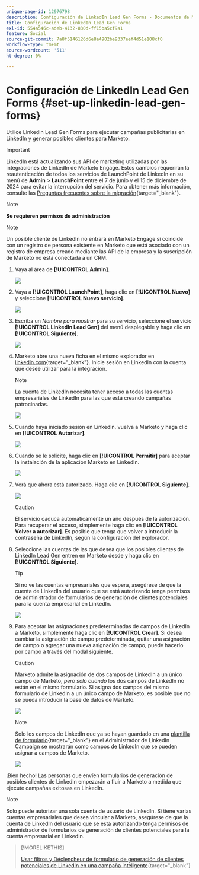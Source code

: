 ```yaml
---
unique-page-id: 12976798
description: Configuración de LinkedIn Lead Gen Forms - Documentos de Marketo - Documentación del producto
title: Configuración de LinkedIn Lead Gen Forms
exl-id: 554a546c-adeb-4132-830d-ff15ba5cf9a1
feature: Social
source-git-commit: 7a8f5146126d6e8a4902be9337eef4d51e108cf0
workflow-type: tm+mt
source-wordcount: '511'
ht-degree: 0%

---
```


# Configuración de LinkedIn Lead Gen Forms {#set-up-linkedin-lead-gen-forms}

Utilice LinkedIn Lead Gen Forms para ejecutar campañas publicitarias en LinkedIn y generar posibles clientes para Marketo.

>[!IMPORTANT]
>
>LinkedIn está actualizando sus API de marketing utilizadas por las integraciones de LinkedIn de Marketo Engage. Estos cambios requerirán la reautenticación de todos los servicios de LaunchPoint de LinkedIn en su menú de **Admin** > **LaunchPoint** entre el 7 de junio y el 15 de diciembre de 2024 para evitar la interrupción del servicio. Para obtener más información, consulte las [Preguntas frecuentes sobre la migración](https://nation.marketo.com/t5/employee-blogs/linkedin-re-authentication-required/ba-p/347794){target="_blank"}.

>[!NOTE]
>
>**Se requieren permisos de administración**

>[!NOTE]
>
>Un posible cliente de LinkedIn no entrará en Marketo Engage si coincide con un registro de persona existente en Marketo que está asociado con un registro de empresa creado mediante las API de la empresa y la suscripción de Marketo no está conectada a un CRM.

1. Vaya al área de **[!UICONTROL Admin]**.

   ![](assets/set-up-linkedin-lead-gen-forms-1.png)

1. Vaya a **[!UICONTROL LaunchPoint]**, haga clic en **[!UICONTROL Nuevo]** y seleccione **[!UICONTROL Nuevo servicio]**.

   ![](assets/set-up-linkedin-lead-gen-forms-2.png)

1. Escriba un _Nombre para mostrar_ para su servicio, seleccione el servicio **[!UICONTROL LinkedIn Lead Gen]** del menú desplegable y haga clic en **[!UICONTROL Siguiente]**.

   ![](assets/set-up-linkedin-lead-gen-forms-3.png)

1. Marketo abre una nueva ficha en el mismo explorador en [linkedin.com](https://www.linkedin.com){target="_blank"}. Inicie sesión en LinkedIn con la cuenta que desee utilizar para la integración.

   >[!NOTE]
   >
   >La cuenta de LinkedIn necesita tener acceso a todas las cuentas empresariales de LinkedIn para las que está creando campañas patrocinadas.

   ![](assets/set-up-linkedin-lead-gen-forms-4.png)

1. Cuando haya iniciado sesión en LinkedIn, vuelva a Marketo y haga clic en **[!UICONTROL Autorizar]**.

   ![](assets/set-up-linkedin-lead-gen-forms-5.png)

1. Cuando se le solicite, haga clic en **[!UICONTROL Permitir]** para aceptar la instalación de la aplicación Marketo en LinkedIn.

   ![](assets/set-up-linkedin-lead-gen-forms-6.png)

1. Verá que ahora está autorizado. Haga clic en **[!UICONTROL Siguiente]**.

   ![](assets/set-up-linkedin-lead-gen-forms-7.png)

   >[!CAUTION]
   >
   >El servicio caduca automáticamente un año después de la autorización. Para recuperar el acceso, simplemente haga clic en **[!UICONTROL Volver a autorizar]**. Es posible que tenga que volver a introducir la contraseña de LinkedIn, según la configuración del explorador.

1. Seleccione las cuentas de las que desea que los posibles clientes de LinkedIn Lead Gen entren en Marketo desde y haga clic en **[!UICONTROL Siguiente]**.

   >[!TIP]
   >
   >Si no ve las cuentas empresariales que espera, asegúrese de que la cuenta de LinkedIn del usuario que se está autorizando tenga permisos de administrador de formularios de generación de clientes potenciales para la cuenta empresarial en LinkedIn.

   ![](assets/set-up-linkedin-lead-gen-forms-8.png)

1. Para aceptar las asignaciones predeterminadas de campos de LinkedIn a Marketo, simplemente haga clic en **[!UICONTROL Crear]**. Si desea cambiar la asignación de campo predeterminada, quitar una asignación de campo o agregar una nueva asignación de campo, puede hacerlo por campo a través del modal siguiente.

   >[!CAUTION]
   >
   >Marketo admite la asignación de dos campos de LinkedIn a un único campo de Marketo, _pero solo cuando_ los dos campos de LinkedIn no están en el mismo formulario. Si asigna dos campos del mismo formulario de LinkedIn a un único campo de Marketo, es posible que no se pueda introducir la base de datos de Marketo.

   ![](assets/set-up-linkedin-lead-gen-forms-9.png)

   >[!NOTE]
   >
   >Solo los campos de LinkedIn que ya se hayan guardado en una [plantilla de formulario](https://www.linkedin.com/help/lms/answer/79634){target="_blank"} en el Administrador de LinkedIn Campaign se mostrarán como campos de LinkedIn que se pueden asignar a campos de Marketo.

   ![](assets/set-up-linkedin-lead-gen-forms-10.png)

¡Bien hecho! Las personas que envíen formularios de generación de posibles clientes de LinkedIn empezarán a fluir a Marketo a medida que ejecute campañas exitosas en LinkedIn.

>[!NOTE]
>
>Solo puede autorizar una sola cuenta de usuario de LinkedIn. Si tiene varias cuentas empresariales que desea vincular a Marketo, asegúrese de que la cuenta de LinkedIn del usuario que se está autorizando tenga permisos de administrador de formularios de generación de clientes potenciales para la cuenta empresarial en LinkedIn.

>[!MORELIKETHIS]
>
>[Usar filtros y Déclencheur de formulario de generación de clientes potenciales de LinkedIn en una campaña inteligente](/help/marketo/product-docs/demand-generation/social/social-functions/use-linkedin-lead-gen-form-filters-and-triggers-in-a-smart-campaign.md){target="_blank"}
